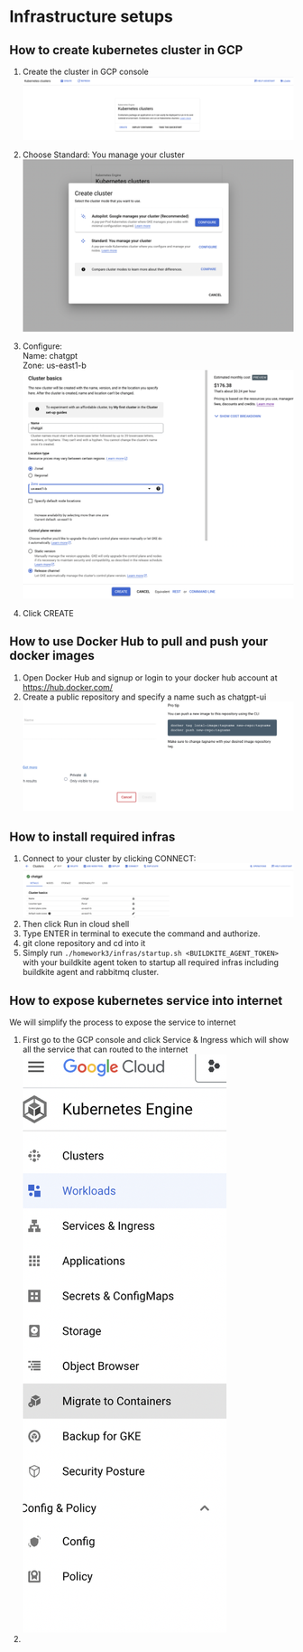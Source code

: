 # Infrastructure setups

## How to create kubernetes cluster in GCP
1. Create the cluster in GCP console
![cluster_view.png](images%2Fcluster_view.png)

2. Choose Standard: You manage your cluster
![create_cluster_view.png](images%2Fcreate_cluster_view.png)

3. Configure: \
Name: chatgpt \
Zone: us-east1-b \
![cluster_config_view.png](images%2Fcluster_config_view.png)

4. Click CREATE

## How to use Docker Hub to pull and push your docker images
1. Open Docker Hub and signup or login to your docker hub account at https://hub.docker.com/
2. Create a public repository and specify a name such as chatgpt-ui
![docker_create_repo.png](images%2Fdocker_create_repo.png)


## How to install required infras
1. Connect to your cluster by clicking CONNECT:
![connect_cluster.png](images%2Fconnect_cluster.png)
2. Then click Run in cloud shell
3. Type ENTER in terminal to execute the command and authorize.
4. git clone repository and cd into it
5. Simply run `./homework3/infras/startup.sh <BUILDKITE_AGENT_TOKEN>` with your buildkite agent token to startup all
required infras including buildkite agent and rabbitmq cluster.

## How to expose kubernetes service into internet
We will simplify the process to expose the service to internet
1. First go to the GCP console and click Service & Ingress which will show all the service that can routed to the internet
![kubernetes_service.png](images%2Fkubernetes_service.png)
2. 